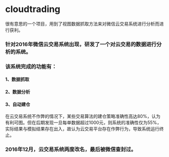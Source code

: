 # cloudtrading
很有意思的一个项目，用到了视图数据抓取方法来对微信云交易系统进行分析而进行获利。

### 针对2016年微信云交易系统出现，研发了一个对云交易的数据进行分析的系统。
### 该系统完成的功能有：
#### 1、数据抓取
#### 2、数据分析
#### 3、自动建仓
在云交易系统不作弊的情况下，某些交易算法的建仓策略准确性高达80%，认为有利可图。但在后期发现一旦每单数据超过1000元，则系统的准确性仅为55%，
实际结果与模拟结果存在出入，故认为云交易平台存在作弊行为，导致系统运行终止。
### 2016年12月，云交易系统两度改名，最后被微信查封过。
